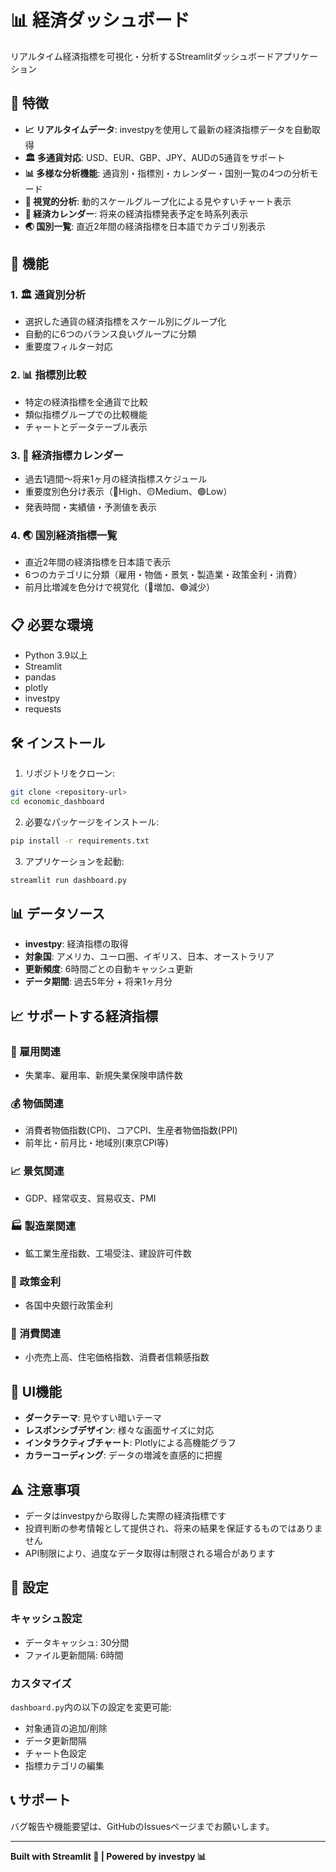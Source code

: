 # 📊 経済ダッシュボード

リアルタイム経済指標を可視化・分析するStreamlitダッシュボードアプリケーション

## 🌟 特徴

- **📈 リアルタイムデータ**: investpyを使用して最新の経済指標データを自動取得
- **🏛️ 多通貨対応**: USD、EUR、GBP、JPY、AUDの5通貨をサポート
- **📊 多様な分析機能**: 通貨別・指標別・カレンダー・国別一覧の4つの分析モード
- **🎨 視覚的分析**: 動的スケールグループ化による見やすいチャート表示
- **📅 経済カレンダー**: 将来の経済指標発表予定を時系列表示
- **🌏 国別一覧**: 直近2年間の経済指標を日本語でカテゴリ別表示

## 🚀 機能

### 1. 🏛️ 通貨別分析
- 選択した通貨の経済指標をスケール別にグループ化
- 自動的に6つのバランス良いグループに分類
- 重要度フィルター対応

### 2. 📊 指標別比較  
- 特定の経済指標を全通貨で比較
- 類似指標グループでの比較機能
- チャートとデータテーブル表示

### 3. 📅 経済指標カレンダー
- 過去1週間〜将来1ヶ月の経済指標スケジュール
- 重要度別色分け表示（🔴High、🟡Medium、🟢Low）
- 発表時間・実績値・予測値を表示

### 4. 🌏 国別経済指標一覧
- 直近2年間の経済指標を日本語で表示
- 6つのカテゴリに分類（雇用・物価・景気・製造業・政策金利・消費）
- 前月比増減を色分けで視覚化（🔴増加、🟢減少）

## 📋 必要な環境

- Python 3.9以上
- Streamlit
- pandas
- plotly
- investpy
- requests

## 🛠️ インストール

1. リポジトリをクローン:
```bash
git clone <repository-url>
cd economic_dashboard
```

2. 必要なパッケージをインストール:
```bash
pip install -r requirements.txt
```

3. アプリケーションを起動:
```bash
streamlit run dashboard.py
```

## 📊 データソース

- **investpy**: 経済指標の取得
- **対象国**: アメリカ、ユーロ圏、イギリス、日本、オーストラリア
- **更新頻度**: 6時間ごとの自動キャッシュ更新
- **データ期間**: 過去5年分 + 将来1ヶ月分

## 📈 サポートする経済指標

### 👥 雇用関連
- 失業率、雇用率、新規失業保険申請件数

### 💰 物価関連  
- 消費者物価指数(CPI)、コアCPI、生産者物価指数(PPI)
- 前年比・前月比・地域別(東京CPI等)

### 📈 景気関連
- GDP、経常収支、貿易収支、PMI

### 🏭 製造業関連
- 鉱工業生産指数、工場受注、建設許可件数

### 🏦 政策金利
- 各国中央銀行政策金利

### 🛒 消費関連
- 小売売上高、住宅価格指数、消費者信頼感指数

## 🎨 UI機能

- **ダークテーマ**: 見やすい暗いテーマ
- **レスポンシブデザイン**: 様々な画面サイズに対応
- **インタラクティブチャート**: Plotlyによる高機能グラフ
- **カラーコーディング**: データの増減を直感的に把握

## ⚠️ 注意事項

- データはinvestpyから取得した実際の経済指標です
- 投資判断の参考情報として提供され、将来の結果を保証するものではありません
- API制限により、過度なデータ取得は制限される場合があります

## 🔧 設定

### キャッシュ設定
- データキャッシュ: 30分間
- ファイル更新間隔: 6時間

### カスタマイズ
`dashboard.py`内の以下の設定を変更可能:
- 対象通貨の追加/削除
- データ更新間隔
- チャート色設定
- 指標カテゴリの編集

## 📞 サポート

バグ報告や機能要望は、GitHubのIssuesページまでお願いします。

---

**Built with Streamlit 🚀 | Powered by investpy 📊**